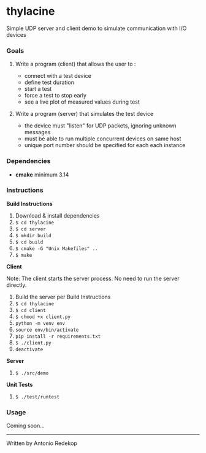 # thylacine

Simple UDP server and client demo to simulate communication with I/O devices

### Goals

1. Write a program (client) that allows the user to :
   - connect with a test device
   - define test duration
   - start a test
   - force a test to stop early
   - see a live plot of measured values during test

2. Write a program (server) that simulates the test device
   - the device must "listen" for UDP packets, ignoring unknown messages
   - must be able to run multiple concurrent devices on same host   
   - unique port number should be specified for each each instance

### Dependencies
- **cmake** minimum 3.14

### Instructions

**Build Instructions**

1.  Download & install dependencies
2.  `$ cd thylacine`
3.  `$ cd server`
4.  `$ mkdir build`
5.  `$ cd build`
6.  `$ cmake -G "Unix Makefiles" ..`
7.  `$ make`

**Client**

Note: The client starts the server process. No need to run
the server directly.

1.  Build the server per Build Instructions 
2.  `$ cd thylacine`
3.  `$ cd client`
4.  `$ chmod +x client.py`
5.  `python -m venv env`
6.  `source env/bin/activate`
7.  `pip install -r requirements.txt`
8.  `$ ./client.py`
9.  `deactivate`

**Server**
1.  `$ ./src/demo`

**Unit Tests**
1.  `$ ./test/runtest`

### Usage

Coming soon...

---

Written by Antonio Redekop